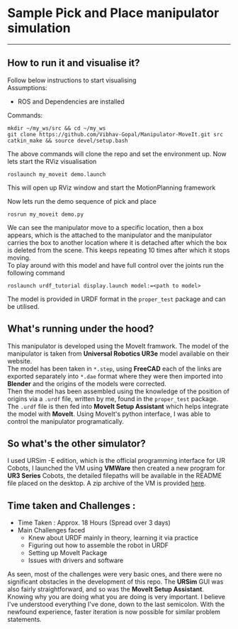 # Sample Pick and Place manipulator simulation
---
## How to run it and visualise it?
Follow below instructions to start visualising  
Assumptions: 
- ROS and Dependencies are installed

Commands:
```
mkdir ~/my_ws/src && cd ~/my_ws
git clone https://github.com/Vibhav-Gopal/Manipulator-MoveIt.git src
catkin_make && source devel/setup.bash
```
The above commands will clone the repo and set the environment up.
Now lets start the RViz visualisation
```
roslaunch my_moveit demo.launch
```
This will open up RViz window and start the MotionPlanning framework  

Now lets run the demo sequence of pick and place
```
rosrun my_moveit demo.py
```
We can see the manipulator move to a specific location, then a box appears, which is the attached to the manipulator and the manipulator carries the box to another location where it is detached after which the box is deleted from the scene.
This keeps repeating 10 times after which it stops moving.  
To play around with this model and have full control over the joints run the following command
```
roslaunch urdf_tutorial display.launch model:=<path to model>
```
The model is provided in URDF format in the `proper_test` package and can be utilised.

## What's running under the hood?
This manipulator is developed using the MoveIt framwork. The model of the manipulator is taken from **Universal Robotics UR3e** model available on their website.  
The model has been taken in `*.step`, using **FreeCAD** each of the links are exported separately into `*.dae` format where they were then imported into **Blender** and the origins of the models were corrected.  
Then the model has been assembled using the knowledge of the position of origins via a `.urdf` file, written by me, found in the `proper_test` package.  
The `.urdf` file is then fed into **MoveIt Setup Assistant** which helps integrate the model with **MoveIt**. Using MoveIt's python interface, I was able to control the manipulator programatically.

## So what's the other simulator?
I used URSim -E edition, which is the official programming interface for UR Cobots, I launched the VM using **VMWare** then created a new program for **UR3 Series** Cobots, the detailed filepaths will be available in the 
README file placed on the desktop. A zip archive of the VM is provided [here](https://drive.google.com/file/d/1g6D013-BWzzRiY8WmaCXop6lHv1ZENwb/view?usp=sharing).

## Time taken and Challenges :
- Time Taken : Approx. 18 Hours (Spread over 3 days)
- Main Challenges faced
  - Knew about URDF mainly in theory, learning it via practice
  - Figuring out how to assemble the robot in URDF
  - Setting up MoveIt Package
  - Issues with drivers and software

As seen, most of the challenges were very basic ones, and there were no significant obstacles in the development of this repo. The **URSim** GUI was also fairly straightforward, and so was the **MoveIt Setup Assistant**. Knowing why you are doing what you are doing is very important. I believe I've understood everything I've done, down to the last semicolon.
With the newfound experience, faster iteration is now possible for similar problem statements.

